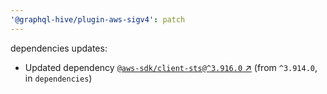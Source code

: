 ```yaml
---
'@graphql-hive/plugin-aws-sigv4': patch
---
```


dependencies updates: 

- Updated dependency [`@aws-sdk/client-sts@^3.916.0` ↗︎](https://www.npmjs.com/package/@aws-sdk/client-sts/v/3.916.0) (from `^3.914.0`, in `dependencies`)
